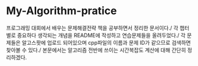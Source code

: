 # My-Algorithm-pratice
프로그래밍 대회에서 배우는 문제해결전략 책을 공부하면서 정리한 문서이다./ 
각 챕터별로 중요하다 생각되는 개념을 README에 작성하고 연습문제들을 올려두었다./
각 문제들은 알고스팟에 업로드 되어있으며 cpp파일의 이름과 문제 ID가 같으므로 검색하면 찾아볼 수 있다./
본문에서는 알고리즘 전반에 쓰이는 시간복잡도 계산에 대해 간단히 정리하겠다.
